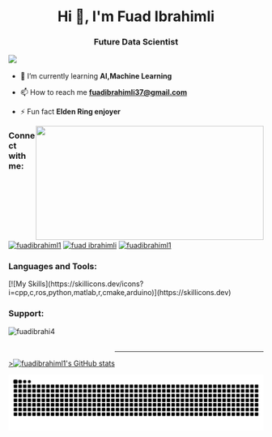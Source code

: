 <h1 align="center">Hi 👋, I'm Fuad Ibrahimli</h1>
<h3 align="center">Future Data Scientist</h3>
<a href="https://www.github.com/fuadibrahiml1" target="_blank" rel="noreferrer"><img
src="https://img.shields.io/github/followers/fuadibrahiml1?logo=github&style=for-the-badge&color=ef4444&labelColor=000000" /></a>

- 🌱 I’m currently learning **AI,Machine Learning**

- 📫 How to reach me **fuadibrahimli37@gmail.com**

- ⚡ Fun fact **Elden Ring enjoyer**

<img align="right" height="225" width="450" alt="" src="https://media.giphy.com/media/jnze2sduzuYBqFrnZj/giphy.gif" />

<h3 align="left">Connect with me:</h3>
<p align="left">
<a href="https://linkedin.com/in/fuadibrahiml1" target="blank"><img align="center" src="https://raw.githubusercontent.com/rahuldkjain/github-profile-readme-generator/master/src/images/icons/Social/linked-in-alt.svg" alt="fuadibrahiml1" height="30" width="40" /></a>
<a href="https://fb.com/fuad i̇brahimli" target="blank"><img align="center" src="https://raw.githubusercontent.com/rahuldkjain/github-profile-readme-generator/master/src/images/icons/Social/facebook.svg" alt="fuad i̇brahimli" height="30" width="40" /></a>
<a href="https://instagram.com/fuadibrahiml1" target="blank"><img align="center" src="https://raw.githubusercontent.com/rahuldkjain/github-profile-readme-generator/master/src/images/icons/Social/instagram.svg" alt="fuadibrahiml1" height="30" width="40" /></a>
</p>

<h3 align="left">Languages and Tools:</h3>
[![My Skills](https://skillicons.dev/icons?i=cpp,c,ros,python,matlab,r,cmake,arduino)](https://skillicons.dev)

<h3 align="left">Support:</h3>
<p><a href="https://www.buymeacoffee.com/fuadibrahi4"> <img align="left" src="https://cdn.buymeacoffee.com/buttons/v2/default-yellow.png" height="50" width="210" alt="fuadibrahi4" /></a></p><br><br>

------------------------------------------------------------------------------------------------


<a href="http://www.github.com/fuadibrahiml1" align="left">><img src="https://github-readme-stats.vercel.app/api?username=fuadibrahiml1&show_icons=true&hide=&count_private=true&title_color=ef4444&text_color=facc15&icon_color=ef4444&bg_color=000000&hide_border=true&show_icons=true" alt="fuadibrahiml1's GitHub stats" /></a>



<div align="center">
  <img alt="snake eating my contributions" src="https://raw.githubusercontent.com/Fuadibrahiml1/Fuadibrahiml1/output/github-contribution-grid-snake-dark.svg" />
</div>
